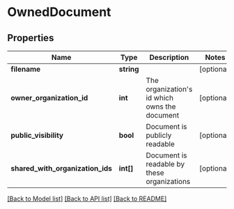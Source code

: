 # OwnedDocument

## Properties
Name | Type | Description | Notes
------------ | ------------- | ------------- | -------------
**filename** | **string** |  | [optional] 
**owner_organization_id** | **int** | The organization&#39;s id which owns the document | [optional] 
**public_visibility** | **bool** | Document is publicly readable | [optional] 
**shared_with_organization_ids** | **int[]** | Document is readable by these organizations | [optional] 

[[Back to Model list]](../README.md#documentation-for-models) [[Back to API list]](../README.md#documentation-for-api-endpoints) [[Back to README]](../README.md)


